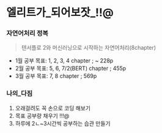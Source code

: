 # 엘리트가_되어보잣_!!@

### 자연어처리 정복
> 텐서플로 2와 머신러닝으로 시작하는 자연어처리(8chapter)

- 1월 공부 목표: 1, 2, 3, 4 chapter ; ~ 228p
- 2월 공부 목표: 5, 6, 7/2(BERT) chapter ; 455p
- 3월 공부 목표: 7, 8 chapter ; 569p

### 나의_다짐 
1. 오래걸려도 꼭 손으로 코딩 해보기
2. 목표 공부량 채우기 !!!@
3. 하루에 2ㄴ~3시간씩 공부하는 습관 만들기